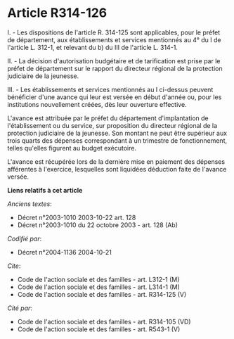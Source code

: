 # Article R314-126

I. - Les dispositions de l'article R. 314-125 sont applicables, pour le préfet de département, aux établissements et services
mentionnés au 4° du I de l'article L. 312-1, et relevant du b) du III de l'article L. 314-1.

II. - La décision d'autorisation budgétaire et de tarification est prise par le préfet de département sur le rapport du
directeur régional de la protection judiciaire de la jeunesse.

III. - Les établissements et services mentionnés au I ci-dessus peuvent bénéficier d'une avance qui leur est versée en début
d'année ou, pour les institutions nouvellement créées, dès leur ouverture effective.

L'avance est attribuée par le préfet du département d'implantation de l'établissement ou du service, sur proposition du
directeur régional de la protection judiciaire de la jeunesse. Son montant ne peut être supérieur aux trois quarts des
dépenses correspondant à un trimestre de fonctionnement, telles qu'elles figurent au budget exécutoire.

L'avance est récupérée lors de la dernière mise en paiement des dépenses afférentes à l'exercice, lesquelles sont liquidées
déduction faite de l'avance versée.

**Liens relatifs à cet article**

_Anciens textes_:

  - Décret n°2003-1010 2003-10-22 art. 128
  - Décret n°2003-1010 du 22 octobre 2003 - art. 128 (Ab)

_Codifié par_:

  - Décret n°2004-1136 2004-10-21

_Cite_:

  - Code de l'action sociale et des familles - art. L312-1 (M)
  - Code de l'action sociale et des familles - art. L314-1 (M)
  - Code de l'action sociale et des familles - art. R314-125 (V)

_Cité par_:

  - Code de l'action sociale et des familles - art. R314-105 (VD)
  - Code de l'action sociale et des familles - art. R543-1 (V)
